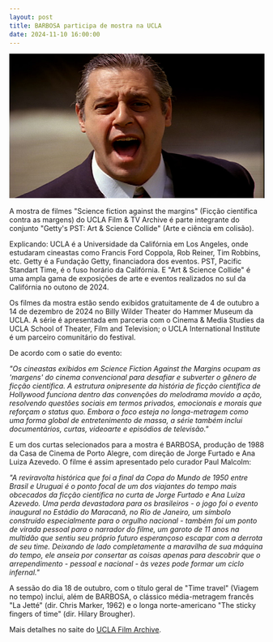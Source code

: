 ```yaml
---
layout: post
title: BARBOSA participa de mostra na UCLA
date: 2024-11-10 16:00:00
---
```

![](/uploads/barb-imgr.jpg "Foto de Sérgio Amon: Antônio Fagundes em BARBOSA.")

A mostra de filmes "Science fiction against the margins" (Ficção científica contra as margens) do UCLA Film & TV Archive é parte integrante do conjunto "Getty's PST: Art & Science Collide" (Arte e ciência em colisão).

Explicando: UCLA é a Universidade da Califórnia em Los Angeles, onde estudaram cineastas como Francis Ford Coppola, Rob Reiner, Tim Robbins, etc. Getty é a Fundação Getty, financiadora dos eventos. PST, Pacific Standart Time, é o fuso horário da Califórnia. E "Art & Science Collide" é uma ampla gama de exposições de arte e eventos realizados no sul da Califórnia no outono de 2024.

Os filmes da mostra estão sendo exibidos gratuitamente de 4 de outubro a 14 de dezembro de 2024 no Billy Wilder Theater do Hammer Museum da UCLA. A série é apresentada em parceria com o Cinema & Media Studies da UCLA School of Theater, Film and Television; o UCLA International Institute é um parceiro comunitário do festival.

De acordo com o satie do evento:

*"Os cineastas exibidos em Science Fiction Against the Margins ocupam as 'margens' do cinema convencional para desafiar e subverter o gênero de ficção científica. A estrutura onipresente da história de ficção científica de Hollywood funciona dentro das convenções do melodrama movido a ação, resolvendo questões sociais em termos privados, emocionais e morais que reforçam o status quo.  Embora o foco esteja no longa-metragem como uma forma global de entretenimento de massa, a série também inclui documentários, curtas, videoarte e episódios de televisão."*

E um dos curtas selecionados para a mostra é BARBOSA, produção de 1988 da Casa de Cinema de Porto Alegre, com direção de Jorge Furtado e Ana Luiza Azevedo. O filme é assim apresentado pelo curador Paul Malcolm:

*"A reviravolta histórica que foi a final da Copa do Mundo de 1950 entre Brasil e Uruguai é o ponto focal de um dos viajantes do tempo mais obcecados da ficção científica no curta de Jorge Furtado e Ana Luíza Azevedo. Uma perda devastadora para os brasileiros - o jogo foi o evento inaugural no Estádio do Maracanã, no Rio de Janeiro, um símbolo construído especialmente para o orgulho nacional - também foi um ponto de virada pessoal para o narrador do filme, um garoto de 11 anos na multidão que sentiu seu próprio futuro esperançoso escapar com a derrota de seu time. Deixando de lado completamente a maravilha de sua máquina do tempo, ele anseia por consertar as coisas apenas para descobrir que o arrependimento - pessoal e nacional - às vezes pode formar um ciclo infernal."*

A sessão do dia 18 de outubro, com o título geral de "Time travel" (Viagem no tempo) inclui, além de BARBOSA, o clássico média-metragem francês "La Jetté" (dir. Chris Marker, 1962) e o longa norte-americano "The sticky fingers of time" (dir. Hilary Brougher).

Mais detalhes no saite do [UCLA Film Archive](https://www.international.ucla.edu/institute2/event/16816).
